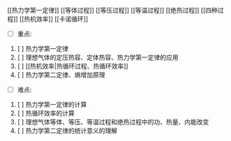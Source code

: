 
[[热力学第一定律]]
[[等体过程]]
[[等压过程]]
[[等温过程]]
[[绝热过程]]
[[四种过程]]
[[热机效率]]
[[卡诺循环]]
 
- [ ] 重点:
1. [ ] 热力学第一定律
2. [ ] 理想气体的定压热容、定体热容、热力学第一定律的应用
3. [ ] [[热机效率|热循环过程、热循环效率]]
4. [ ] 热力学第二定律、熵增加原理

- [ ] 难点:
1. [ ] 热力学第一定律的计算
2. [ ] 热循环效率的计算
3. [ ] 理想气体等体、等压、等温过程和绝热过程中的功、热量、内能改变
4. [ ] 热力学第二定律的统计意义的理解